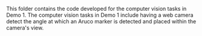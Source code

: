 This folder contains the code developed for the computer vision tasks in Demo 1. The computer vision tasks in Demo 1 include having a web camera detect the angle at which an Aruco marker is detected and placed within the camera's view.
